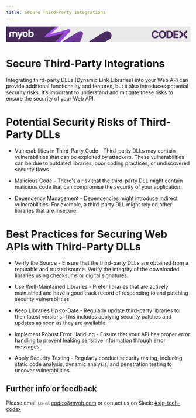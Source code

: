 ```yaml
---
title: Secure Third-Party Integrations
---
```

<!-- confluence-page-id: 9582805102 -->
![](../../assets/BANNER.png)

# Secure Third-Party Integrations

Integrating third-party DLLs (Dynamic Link Libraries) into your Web API can provide additional functionality and features, but it also introduces potential security risks. It’s important to understand and mitigate these risks to ensure the security of your Web API.

# Potential Security Risks of Third-Party DLLs
 - Vulnerabilities in Third-Party Code -
Third-party DLLs may contain vulnerabilities that can be exploited by attackers. These vulnerabilities can be due to outdated libraries, poor coding practices, or undiscovered security flaws.

- Malicious Code - There's a risk that the third-party DLL might contain malicious code that can compromise the security of your application.

- Dependency Management - Dependencies might introduce indirect vulnerabilities. For example, a third-party DLL might rely on other libraries that are insecure.


# Best Practices for Securing Web APIs with Third-Party DLLs
 - Verify the Source - Ensure that the third-party DLLs are obtained from a reputable and trusted source. Verify the integrity of the downloaded libraries using checksums or digital signatures.

 - Use Well-Maintained Libraries - Prefer libraries that are actively maintained and have a good track record of responding to and patching security vulnerabilities.

 - Keep Libraries Up-to-Date - Regularly update third-party libraries to their latest versions. This includes applying security patches and updates as soon as they are available.
 
 - Implement Robust Error Handling - Ensure that your API has proper error handling to prevent leaking sensitive information through error messages.
 
 - Apply Security Testing - Regularly conduct security testing, including static code analysis, dynamic analysis, and penetration testing to uncover vulnerabilities.

## Further info or feedback
Please email us at codex@myob.com or contact us on Slack: [#sig-tech-codex](https://myob.slack.com/archives/C02N8ADPGUX)

